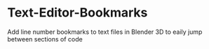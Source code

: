 # Text-Editor-Bookmarks
Add line number bookmarks to text files in Blender 3D to eaily jump between sections of code
